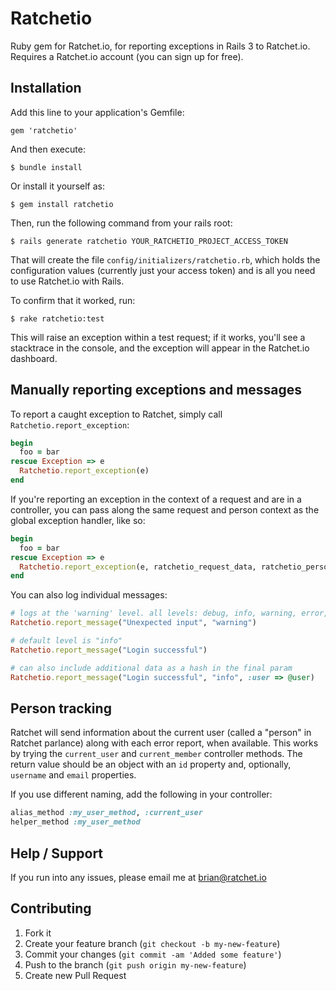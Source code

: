 # Ratchetio

Ruby gem for Ratchet.io, for reporting exceptions in Rails 3 to Ratchet.io. Requires a Ratchet.io account (you can sign up for free).

## Installation

Add this line to your application's Gemfile:

    gem 'ratchetio'

And then execute:

    $ bundle install

Or install it yourself as:

    $ gem install ratchetio

Then, run the following command from your rails root:

    $ rails generate ratchetio YOUR_RATCHETIO_PROJECT_ACCESS_TOKEN

That will create the file `config/initializers/ratchetio.rb`, which holds the configuration values (currently just your access token) and is all you need to use Ratchet.io with Rails.

To confirm that it worked, run:

    $ rake ratchetio:test

This will raise an exception within a test request; if it works, you'll see a stacktrace in the console, and the exception will appear in the Ratchet.io dashboard.

## Manually reporting exceptions and messages

To report a caught exception to Ratchet, simply call `Ratchetio.report_exception`:

```ruby
begin
  foo = bar
rescue Exception => e
  Ratchetio.report_exception(e)
end
```

If you're reporting an exception in the context of a request and are in a controller, you can pass along the same request and person context as the global exception handler, like so:

```ruby
begin
  foo = bar
rescue Exception => e
  Ratchetio.report_exception(e, ratchetio_request_data, ratchetio_person_data)
end
```

You can also log individual messages:

```ruby
# logs at the 'warning' level. all levels: debug, info, warning, error, critical
Ratchetio.report_message("Unexpected input", "warning")

# default level is "info"
Ratchetio.report_message("Login successful")

# can also include additional data as a hash in the final param
Ratchetio.report_message("Login successful", "info", :user => @user)
```


## Person tracking

Ratchet will send information about the current user (called a "person" in Ratchet parlance) along with each error report, when available. This works by trying the `current_user` and `current_member` controller methods. The return value should be an object with an `id` property and, optionally, `username` and `email` properties.

If you use different naming, add the following in your controller:

```ruby
alias_method :my_user_method, :current_user
helper_method :my_user_method
```

## Help / Support

If you run into any issues, please email me at brian@ratchet.io

## Contributing

1. Fork it
2. Create your feature branch (`git checkout -b my-new-feature`)
3. Commit your changes (`git commit -am 'Added some feature'`)
4. Push to the branch (`git push origin my-new-feature`)
5. Create new Pull Request

